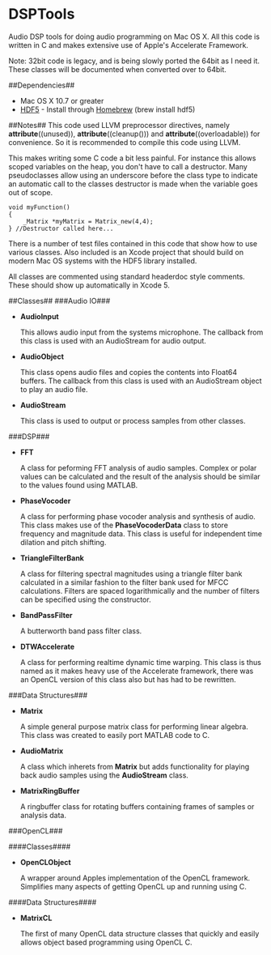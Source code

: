 DSPTools
========

Audio DSP tools for doing audio programming on Mac OS X. All this code is written in C and makes extensive use of Apple's Accelerate Framework.

Note: 32bit code is legacy, and is being slowly ported the 64bit as I need it. These classes will be documented when converted over to 64bit.

##Dependencies##

- Mac OS X 10.7 or greater
- [HDF5](http://www.hdfgroup.org/HDF5/) - Install through [Homebrew](https://github.com/mxcl/homebrew/) (brew install hdf5)


##Notes##
This code used LLVM preprocessor directives, namely __attribute__((unused)), __attribute__((cleanup())) and __attribute__((overloadable)) for convenience.
So it is recommended to compile this code using LLVM.

This makes writing some C code a bit less painful. For instance this allows scoped variables on the heap, you don't have to call a destructor. Many pseudoclasses allow using an underscore before the class type to indicate an automatic call to the classes destructor is made when the variable goes out of scope.

```
void myFunction()
{
	_Matrix *myMatrix = Matrix_new(4,4);
} //Destructor called here...
```
There is a number of test files contained in this code that show how to use various classes. Also included is an Xcode project that should build on modern Mac OS systems with the HDF5 library installed.

All classes are commented using standard headerdoc style comments. These should show up automatically in Xcode 5.

##Classes##
###Audio IO###

-   __AudioInput__

    This allows audio input from the systems microphone. The callback from this class is used with an AudioStream for audio output.

-   __AudioObject__

    This class opens audio files and copies the contents into Float64 buffers. The callback from this class is used with an AudioStream object to play an audio file.

-   __AudioStream__
    
	This class is used to output or process samples from other classes.

###DSP###

-   __FFT__
    
	A class for peforming FFT analysis of audio samples. Complex or polar values can be calculated and the result of the analysis should be similar to the values found using MATLAB. 

-   __PhaseVocoder__

    A class for performing phase vocoder analysis and synthesis of audio. This class makes use of the __PhaseVocoderData__ class to store frequency and magnitude data. This class is useful for independent time dilation and pitch shifting.

-   __TriangleFilterBank__

    A class for filtering spectral magnitudes using a triangle filter bank calculated in a similar fashion to the filter bank used for MFCC calculations. Filters are spaced logarithmically and the number of filters can be specified using the constructor. 

-   __BandPassFilter__

    A butterworth band pass filter class.

-   __DTWAccelerate__

	A class for performing realtime dynamic time warping. This class is thus named as it makes heavy use of the Accelerate framework, there was an OpenCL version of this class also but has had to be rewritten.

###Data Structures###

-   __Matrix__

    A simple general purpose matrix class for performing linear algebra. This class was created to easily port MATLAB code to C.

-   __AudioMatrix__

    A class which inherets from __Matrix__ but adds functionality for playing back audio samples using the __AudioStream__ class.

-   __MatrixRingBuffer__

    A ringbuffer class for rotating buffers containing frames of samples or analysis data.

###OpenCL###

####Classes####

-   __OpenCLObject__

    A wrapper around Apples implementation of the OpenCL framework. Simplifies many aspects of getting OpenCL up and running using C.



####Data Structures####

-   __MatrixCL__

    The first of many OpenCL data structure classes that quickly and easily allows object based programming using OpenCL C.

